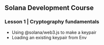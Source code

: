 ## Solana Development Course

### Lesson 1 | Cryptography fundamentals

- Using @solana/web3.js to make a keypair
- Loading an existing keypair from Env
